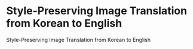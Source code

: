 # Style-Preserving Image Translation from Korean to English

Style-Preserving Image Translation from Korean to English
